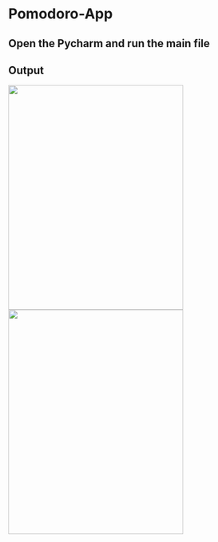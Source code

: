 # Pomodoro-App
## Open the Pycharm and run the main file
## Output

<img src="https://user-images.githubusercontent.com/36688723/134519744-e16f11b7-25e9-4ad0-a69c-84a390013bc7.gif" width="350" height="450">
<img src="https://user-images.githubusercontent.com/36688723/134513496-6c8c1535-cf52-411f-9e36-29a0d2b6a36a.gif" width="350" height="450">
